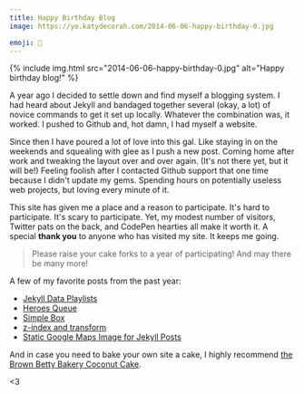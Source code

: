 ```yaml
---
title: Happy Birthday Blog
image: https://yo.katydecorah.com/2014-06-06-happy-birthday-0.jpg

emoji: 🍰
---
```


<div class="photos">
{% include img.html src="2014-06-06-happy-birthday-0.jpg" alt="Happy birthday blog!" %}
</div>

A year ago I decided to settle down and find myself a blogging system. I had heard about Jekyll and bandaged together several (okay, a lot) of novice commands to get it set up locally. Whatever the combination was, it worked. I pushed to Github and, hot damn, I had myself a website.

Since then I have poured a lot of love into this gal. Like staying in on the weekends and squealing with glee as I push a new post. Coming home after work and tweaking the layout over and over again. (It's not there yet, but it will be!) Feeling foolish after I contacted Github support that one time because I didn't update my gems. Spending hours on potentially useless web projects, but loving every minute of it.

This site has given me a place and a reason to participate. It's hard to participate. It's scary to participate. Yet, my modest number of visitors, Twitter pats on the back, and CodePen hearties all make it worth it. A special **thank you** to anyone who has visited my site. It keeps me going.

> Please raise your cake forks to a year of participating! And may there be many more!

A few of my favorite posts from the past year:

- [Jekyll Data Playlists]({{site.url}}/code/jekyll-data-playlists/)
- [Heroes Queue](/code/heroes-queue/)
- [Simple Box](/code/simple-box/)
- [z-index and transform](/code/z-index-and-transform/)
- [Static Google Maps Image for Jekyll Posts](/code/google-maps-images-api-for-jekyll/)

And in case you need to bake your own site a cake, I highly recommend [the Brown Betty Bakery Coconut Cake](http://leitesculinaria.com/83362/recipes-brown-betty-bakery-coconut-cake.html).

<3
